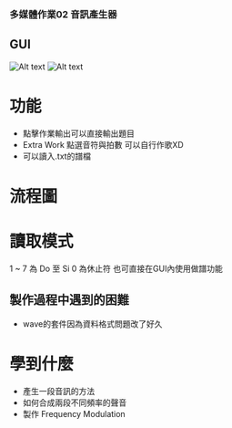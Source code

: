 ### 多媒體作業02 音訊產生器

## GUI
![Alt text](https://i.imgur.com/z7Irr0u.jpg)
![Alt text](https://i.imgur.com/gnCsG6Y.jpg)

# 功能
* 點擊作業輸出可以直接輸出題目
* Extra Work 點選音符與拍數 可以自行作歌XD
* 可以讀入.txt的譜檔

# 流程圖

# 讀取模式
1 ~ 7 為 Do 至 Si 0 為休止符
也可直接在GUI內使用做譜功能


## 製作過程中遇到的困難
* wave的套件因為資料格式問題改了好久

# 學到什麼
* 產生一段音訊的方法
* 如何合成兩段不同頻率的聲音
* 製作 Frequency Modulation